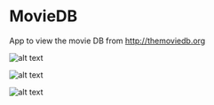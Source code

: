 # MovieDB
App to view the movie DB from http://themoviedb.org

![alt text](https://user-images.githubusercontent.com/15984533/53937923-97785180-40d4-11e9-94ad-ff447dcbd048.jpg )

![alt text](https://user-images.githubusercontent.com/15984533/53937939-a5c66d80-40d4-11e9-8ade-59aae042b4e7.jpg)

![alt text](https://user-images.githubusercontent.com/15984533/53937970-b70f7a00-40d4-11e9-88a4-e8aeee1b8729.jpg)
